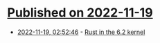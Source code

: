 # [Published on 2022-11-19](index.md)

* [2022-11-19, 02:52:46](https://lobste.rs/s/g25ixp/rust_6_2_kernel) - [Rust in the 6.2 kernel](https://lwn.net/SubscriberLink/914458/a6d5816bad1890e4/)
